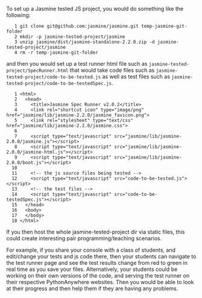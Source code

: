 
<!--
.. title: Javascript
.. slug: Javascript
.. date: 2015-05-13 14:35:28 UTC+01:00
.. tags:
.. category:
.. link:
.. description:
.. type: text
-->




To set up a Jasmine tested JS project, you would do something like the following: 

       1 git clone git@github.com:jasmine/jasmine.git temp-jasmine-git-folder
       2 mkdir -p jasmine-tested-project/jasmine
       3 unzip jasmine/dist/jasmine-standalone-2.2.0.zip -d jasmine-tested-project/jasmine
       4 rm -r temp-jasmine-git-folder



and then you would set up a test runner html file such as `jasmine-tested-project/SpecRunner.html` that would take code files such as `jasmine-tested-project/code-to-be-tested.js` as well as test files such as `jasmine-tested-project/code-to-be-testedSpec.js`. 

       1 <html>
       2   <head>
       3     <title>Jasmine Spec Runner v2.0.2</title>
       4     <link rel="shortcut icon" type="image/png" href="jasmine/lib/jasmine-2.2.0/jasmine_favicon.png">
       5     <link rel="stylesheet" type="text/css" href="jasmine/lib/jasmine-2.2.0/jasmine.css">
       6 
       7     <script type="text/javascript" src="jasmine/lib/jasmine-2.0.0/jasmine.js"></script>
       8     <script type="text/javascript" src="jasmine/lib/jasmine-2.0.0/jasmine-html.js"></script>
       9     <script type="text/javascript" src="jasmine/lib/jasmine-2.0.0/boot.js"></script>
      10 
      11     <!-- the js source files being tested -->
      12     <script type="text/javascript" src="code-to-be-tested.js"></script>
      13     <!-- the test files -->
      14     <script type="text/javascript" src="code-to-be-testedSpec.js"></script>
      15   </head>
      16   <body>
      17   </body>
      18 </html>



If you then host the whole jasmine-tested-project dir via static files, this could create interesting pair programming/teaching scenarios. 

For example, if you share your console with a class of students, and edit/change your tests and js code there, then your students can navigate to the test runner page and see the test results change from red to green in real time as you save your files. Alternatively, your students could be working on their own versions of the code, and serving the test runner on their respective PythonAnywhere websites. Then you would be able to look at their progress and then help them if they are having any problems. 
